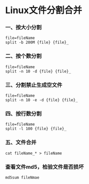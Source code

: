 # Linux文件分割合并

### 一、按大小分割
	
	file=fileName
    split -b 200M {file} {file}_

### 二、按个数分割

	file=fileName
    split -n 10 -d {file} {file}_
	
### 三、分割禁止生成空文件
	
	file=fileName
    split -n 10 -e -d {file} {file}_
	
### 四、按行数分割
	
	file=fileName
    split -l 100 {file} {file}_
	
### 五、文件合并
	
	cat fileName_* > fileName
	

	
### 查看文件md5，检验文件是否损坏
	md5sum fileNmae

